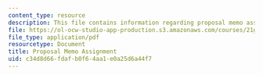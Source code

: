 ```yaml
---
content_type: resource
description: This file contains information regarding proposal memo assignment.
file: https://ol-ocw-studio-app-production.s3.amazonaws.com/courses/21g-228-advanced-workshop-in-writing-for-social-sciences-and-architecture-els-spring-2007/c34d8d66fdafb0f64aa1e0a25d6a44f7_MIT21G.228S07_proposal.pdf
file_type: application/pdf
resourcetype: Document
title: Proposal Memo Assignment
uid: c34d8d66-fdaf-b0f6-4aa1-e0a25d6a44f7
---
```

